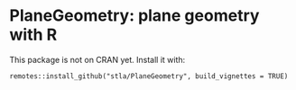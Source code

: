 # PlaneGeometry: plane geometry with R

This package is not on CRAN yet. Install it with:

```
remotes::install_github("stla/PlaneGeometry", build_vignettes = TRUE)
```
